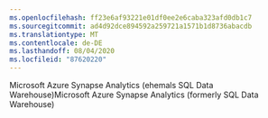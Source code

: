 ```yaml
---
ms.openlocfilehash: ff23e6af93221e01df0ee2e6caba323afd0db1c7
ms.sourcegitcommit: ad4d92dce894592a259721a1571b1d8736abacdb
ms.translationtype: MT
ms.contentlocale: de-DE
ms.lasthandoff: 08/04/2020
ms.locfileid: "87620220"
---
```

<span data-ttu-id="cc313-101">Microsoft Azure Synapse Analytics (ehemals SQL Data Warehouse)</span><span class="sxs-lookup"><span data-stu-id="cc313-101">Microsoft Azure Synapse Analytics (formerly SQL Data Warehouse)</span></span>  